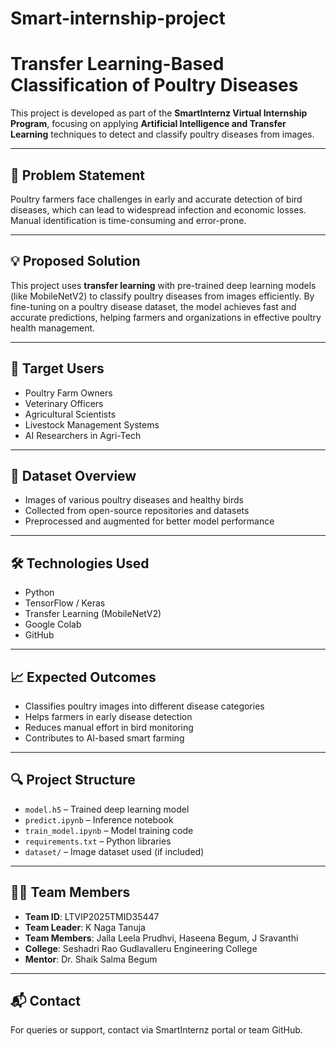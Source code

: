 # Smart-internship-project
# Transfer Learning-Based Classification of Poultry Diseases

This project is developed as part of the **SmartInternz Virtual Internship Program**, focusing on applying **Artificial Intelligence and Transfer Learning** techniques to detect and classify poultry diseases from images.

---

## 🧠 Problem Statement

Poultry farmers face challenges in early and accurate detection of bird diseases, which can lead to widespread infection and economic losses. Manual identification is time-consuming and error-prone.

---

## 💡 Proposed Solution

This project uses **transfer learning** with pre-trained deep learning models (like MobileNetV2) to classify poultry diseases from images efficiently. By fine-tuning on a poultry disease dataset, the model achieves fast and accurate predictions, helping farmers and organizations in effective poultry health management.

---

## 🎯 Target Users

- Poultry Farm Owners  
- Veterinary Officers  
- Agricultural Scientists  
- Livestock Management Systems  
- AI Researchers in Agri-Tech

---

## 📌 Dataset Overview

- Images of various poultry diseases and healthy birds
- Collected from open-source repositories and datasets
- Preprocessed and augmented for better model performance

---

## 🛠️ Technologies Used

- Python  
- TensorFlow / Keras  
- Transfer Learning (MobileNetV2)  
- Google Colab  
- GitHub

---

## 📈 Expected Outcomes

- Classifies poultry images into different disease categories  
- Helps farmers in early disease detection  
- Reduces manual effort in bird monitoring  
- Contributes to AI-based smart farming

---

## 🔍 Project Structure

- `model.h5` – Trained deep learning model  
- `predict.ipynb` – Inference notebook  
- `train_model.ipynb` – Model training code  
- `requirements.txt` – Python libraries  
- `dataset/` – Image dataset used (if included)

---

## 👩‍💻 Team Members

- **Team ID**: LTVIP2025TMID35447  
- **Team Leader**: K Naga Tanuja  
- **Team Members**: Jalla Leela Prudhvi, Haseena Begum, J Sravanthi  
- **College**: Seshadri Rao Gudlavalleru Engineering College  
- **Mentor**: Dr. Shaik Salma Begum

---

## 📬 Contact

For queries or support, contact via SmartInternz portal or team GitHub.